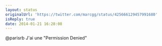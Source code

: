 ```yaml
---
layout: status
originalUrl: 'https://twitter.com/marcgg/status/425666129457991680'
isReply: true
date: 2014-01-21 16:28:08
---
```


@parisrb J'ai une "Permission Denied"
